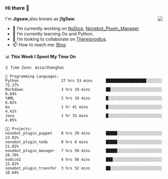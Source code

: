 ### Hi there 👋

<a href="#">
  <img align="right" src="https://github-readme-stats.vercel.app/api?username=Jigsaw111&count_private=true&show_icons=true&title_color=80070B&text_color=B3B3B3&bg_color=212121&icon_color=80070B" />
</a>

I'm **Jigsaw**,also knows as **j1g5aw**.

- 🔭 I’m currently working on [NoDice](https://github.com/thereisnodice/nodice2), [Nonebot_Plugin_Manager](https://github.com/Jigsaw111/nonebot_plugin_manager).
- 🌱 I’m currently learning Go and Python.
- 👯 I’m looking to collaborate on [Thereisnodice](https://github.com/thereisnodice).
- 📫 How to reach me: [Blog](https://blog.maddestroyer.xyz/).

<!--START_SECTION:waka-->
📊 **This Week I Spent My Time On** 

```text
⌚︎ Time Zone: Asia/Shanghai

💬 Programming Languages: 
Python                   27 hrs 53 mins      ██████████████████░░░░░░░   72.37% 
Markdown                 3 hrs 19 mins       ██░░░░░░░░░░░░░░░░░░░░░░░   8.64% 
YAML                     2 hrs 19 mins       █░░░░░░░░░░░░░░░░░░░░░░░░   6.02% 
Go                       1 hr 41 mins        █░░░░░░░░░░░░░░░░░░░░░░░░   4.41% 
Java                     1 hr 33 mins        █░░░░░░░░░░░░░░░░░░░░░░░░   4.05%

🐱‍💻 Projects: 
nonebot_plugin_puppet    8 hrs 29 mins       █████░░░░░░░░░░░░░░░░░░░░   22.02% 
nonebot_plugin_todo      8 hrs 6 mins        █████░░░░░░░░░░░░░░░░░░░░   21.02% 
nonebot_plugin_manager   7 hrs 59 mins       █████░░░░░░░░░░░░░░░░░░░░   20.76% 
nodice2                  4 hrs 56 mins       ███░░░░░░░░░░░░░░░░░░░░░░   12.82% 
nonebot_plugin_transfer  3 hrs 52 mins       ██░░░░░░░░░░░░░░░░░░░░░░░   10.04%

```


<!--END_SECTION:waka-->
